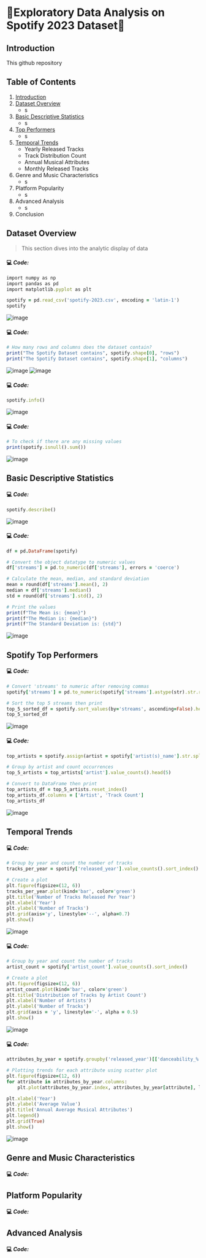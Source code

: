 # 🎵Exploratory Data Analysis on Spotify 2023 Dataset🎵

## Introduction
This github repository

## Table of Contents
1. [Introduction](#-Introduction)
2. [Dataset Overview](#-DatasetOverview) 
   - s
4. [Basic Descriptive Statistics](#-BasicDescriptiveStatistics)
   - s
6. [Top Performers](#-TopPerformers)
   - s
8. [Temporal Trends](#-TemporalTrends)
   - Yearly Released Tracks
   - Track Distribution Count
   - Annual Musical Attributes
   - Monthly Released Tracks
10. Genre and Music Characteristics
    - s
12. Platform Popularity
    - s
14. Advanced Analysis
    - s
16. Conclusion





## Dataset Overview
> This section dives into the analytic display of data 
#### 💻 *Code:*
```Ruby
import numpy as np
import pandas as pd
import matplotlib.pyplot as plt

spotify = pd.read_csv('spotify-2023.csv', encoding = 'latin-1')
spotify
```
![image](https://github.com/user-attachments/assets/d86cf563-8184-4d1a-a1c7-910f8b9bb49f) 


#### 💻 *Code:*
```Ruby
# How many rows and columns does the dataset contain?
print("The Spotify Dataset contains", spotify.shape[0], "rows")
print("The Spotify Dataset contains", spotify.shape[1], "columns")
```
![image](https://github.com/user-attachments/assets/5bce33ee-a304-432a-9c3f-60c51144a6a8)
![image](https://github.com/user-attachments/assets/16e85fad-09e8-4d21-8978-917d66911738)


#### 💻 *Code:*
```Ruby
spotify.info()
```
![image](https://github.com/user-attachments/assets/923f3df7-40cc-4821-8290-c99e28991ea1)

#### 💻 *Code:*
```Ruby
# To check if there are any missing values
print(spotify.isnull().sum())
```
![image](https://github.com/user-attachments/assets/b2ac0617-be5c-434a-b3ca-37a51fdce0ab)


## Basic Descriptive Statistics


#### 💻 *Code:*
```Ruby
spotify.describe()
```
![image](https://github.com/user-attachments/assets/6ffd061b-a044-4f5a-b160-d6851fa8c557)


#### 💻 *Code:*
```Ruby
df = pd.DataFrame(spotify)

# Convert the object datatype to numeric values
df['streams'] = pd.to_numeric(df['streams'], errors = 'coerce')

# Calculate the mean, median, and standard deviation
mean = round(df['streams'].mean(), 2)
median = df['streams'].median()
std = round(df['streams'].std(), 2)

# Print the values
print(f"The Mean is: {mean}")
print(f"The Median is: {median}")
print(f"The Standard Deviation is: {std}")
```
![image](https://github.com/user-attachments/assets/c4d93468-ab51-4d2d-be44-a4256e471151)


## Spotify Top Performers

#### 💻 *Code:*
```Ruby
# Convert 'streams' to numeric after removing commas
spotify['streams'] = pd.to_numeric(spotify['streams'].astype(str).str.replace(',', ''), errors='coerce')

# Sort the top 5 streams then print
top_5_sorted_df = spotify.sort_values(by='streams', ascending=False).head(5).reset_index(drop=True)
top_5_sorted_df
```
![image](https://github.com/user-attachments/assets/51795d9d-69df-4b62-b0f9-e5b9e7eff25e)


#### 💻 *Code:*
```Ruby
top_artists = spotify.assign(artist = spotify['artist(s)_name'].str.split(', ')).explode('artist')

# Group by artist and count occurrences
top_5_artists = top_artists['artist'].value_counts().head(5)

# Convert to DataFrame then print
top_artists_df = top_5_artists.reset_index()
top_artists_df.columns = ['Artist', 'Track Count']
top_artists_df
```
![image](https://github.com/user-attachments/assets/492bd922-16a4-499c-8a6b-e91cdc985240)






## Temporal Trends

#### 💻 *Code:*
```Ruby
# Group by year and count the number of tracks
tracks_per_year = spotify['released_year'].value_counts().sort_index()

# Create a plot
plt.figure(figsize=(12, 6))
tracks_per_year.plot(kind='bar', color='green')
plt.title('Number of Tracks Released Per Year')
plt.xlabel('Year')
plt.ylabel('Number of Tracks')
plt.grid(axis='y', linestyle='--', alpha=0.7)
plt.show()
```
![image](https://github.com/user-attachments/assets/fbc560c3-5bf3-4c2c-b504-90459e96552b)


#### 💻 *Code:*
```Ruby
# Group by year and count the number of tracks
artist_count = spotify['artist_count'].value_counts().sort_index()

# Create a plot
plt.figure(figsize=(12, 6))
artist_count.plot(kind='bar', color='green')
plt.title('Distribution of Tracks by Artist Count')
plt.xlabel('Number of Artists')
plt.ylabel('Number of Tracks')
plt.grid(axis = 'y', linestyle='-', alpha = 0.5)
plt.show()
```
![image](https://github.com/user-attachments/assets/ac7c56a9-ea03-484b-b4a4-4a0599bdf00e)

#### 💻 *Code:*
```Ruby
attributes_by_year = spotify.groupby('released_year')[['danceability_%', 'energy_%', 'acousticness_%', 'valence_%']].mean()

# Plotting trends for each attribute using scatter plot
plt.figure(figsize=(12, 6))
for attribute in attributes_by_year.columns:
    plt.plot(attributes_by_year.index, attributes_by_year[attribute], label = attribute)

plt.xlabel('Year')
plt.ylabel('Average Value')
plt.title('Annual Average Musical Attributes')
plt.legend()
plt.grid(True)
plt.show()
```
![image](https://github.com/user-attachments/assets/e00fd7af-2791-47fd-b7a1-510e93b01e96)


## Genre and Music Characteristics
#### 💻 *Code:*

## Platform Popularity
#### 💻 *Code:*

## Advanced Analysis
#### 💻 *Code:*
